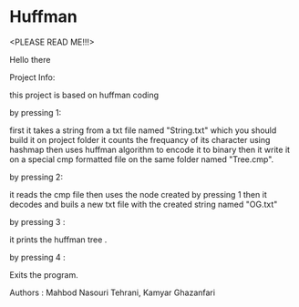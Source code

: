 # Huffman
<PLEASE READ ME!!!>

Hello there

Project Info:

this project is based on huffman coding 

by pressing 1:

first it takes a string from a txt file named "String.txt" which you should build it on project folder
it counts the frequancy of its character using hashmap then uses huffman algorithm to encode it to binary
then it write it on  a special cmp formatted file on the same folder named "Tree.cmp".

by pressing 2:

it reads the cmp file then uses the node created by pressing 1 then it decodes and buils a new txt file with the created string named "OG.txt"

by pressing 3 :

it prints the huffman tree .

by pressing 4 :

Exits the program.


Authors : Mahbod Nasouri Tehrani, Kamyar Ghazanfari


